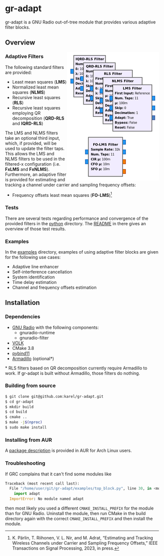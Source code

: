 # gr-adapt

gr-adapt is a GNU Radio out-of-tree module that provides various adaptive filter blocks. 

## Overview

<img align="right" src="./img/adaptive_filters.png" alt="Adaptive Filters" title="Adaptive Filters">

### Adaptive Filters

The following standard filters are provided:

* Least mean squares (__LMS__)
* Normalized least mean squares (__NLMS__)
* Recursive least squares (__RLS__)
* Recursive least squares employing QR decomposition (__QRD-RLS__ and __IQRD-RLS__)

The LMS and NLMS filters take an optional third input, which, if provided, will be used to update the filter taps. This allows the LMS and NLMS filters to be used in the filtered-x configuration (i.e. __FxLMS__ and __FxNLMS__). Furthermore, an adaptive filter is provided for estimating and tracking a channel under carrier and sampling frequency offsets:

* Frequency offsets least mean squares (__FO-LMS__)[^1]

[^1]: K. Pärlin, T. Riihonen, V. L. Nir, and M. Adrat, “Estimating and Tracking Wireless Channels under Carrier and Sampling Frequency Offsets,” IEEE Transactions on Signal Processing, 2023, in press.

### Tests

There are several tests regarding performance and convergence of the provided filters in the [python](./python) directory. The [README](./python/README.md) in there gives an overview of those test results.

### Examples

In the [examples](./examples) directory, examples of using adaptive filter blocks are given for the following use cases:

- Adaptive line enhancer
- Self-interference cancellation
- System identification
- Time delay estimation
- Channel and frequency offsets estimation

## Installation
### Dependencies

- [GNU Radio](https://github.com/gnuradio/gnuradio) with the following components:
    - gnuradio-runtime
    - gnuradio-filter
- [VOLK](http://libvolk.org/)
- CMake 3.8
- [pybind11](https://github.com/pybind/pybind11)
- [Armadillo](http://arma.sourceforge.net/) (optional*)

\* RLS filters based on QR decomposition currently require Armadillo to work. If gr-adapt is built without Armadillo, those filters do nothing.

### Building from source

```sh
$ git clone git@github.com:karel/gr-adapt.git
$ cd gr-adapt
$ mkdir build
$ cd build
$ cmake ..
$ make -j$(nproc)
$ sudo make install
```

### Installing from AUR

A [package description](https://aur.archlinux.org/packages/gr-adapt-git/) is provided in AUR for Arch Linux users.

### Troubleshooting

If GRC complains that it can't find some modules like

```python
Traceback (most recent call last):
  File "/home/user/git/gr-adapt/examples/top_block.py", line 30, in <module>
    import adapt
  ImportError: No module named adapt
```

then most likely you used a different ```CMAKE_INSTALL_PREFIX``` for the module than for GNU Radio. Uninstall the module, then run CMake in the build directory again with the correct ```CMAKE_INSTALL_PREFIX``` and then install the module.
